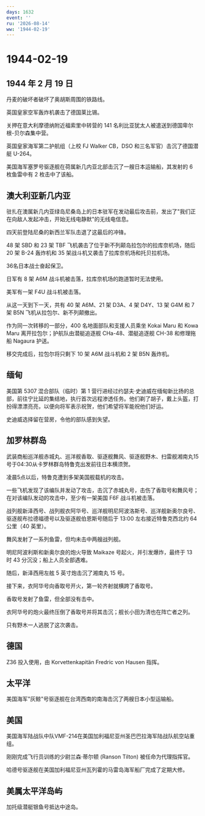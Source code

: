```yaml
---
days: 1632
event: ''
ru: '2026-08-14'
ww: '1944-02-19'
---
```


# 1944-02-19

## 1944 年 2 月 19 日

丹麦的破坏者破坏了奥胡斯周围的铁路线。

英国皇家空军轰炸机袭击了德国莱比锡。

关押在意大利摩德纳附近福索里中转营的 141
名利比亚犹太人被遣送到德国卑尔根-贝尔森集中营。

英国皇家海军第二护航组（上校 FJ Walker CB，DSO
和三名军官）击沉了德国潜艇 U-264。

美国海军塞罗号驱逐舰在荷属新几内亚北部击沉了一艘日本运输船，其发射的 6
枚鱼雷中有 2 枚击中了该船。

## 澳大利亚新几内亚

驻扎在澳属新几内亚绿岛尼桑岛上的日本驻军在发动最后攻击前，发出了"我们正在向敌人发起冲击，开始无线电静默"的无线电信息。

四天前登陆尼桑的新西兰军队击退了这最后的冲锋。

48 架 SBD 和 23 架 TBF 飞机袭击了位于新不列颠岛拉包尔的拉库奈机场，随后
20 架 B-24 轰炸机和 35 架战斗机又袭击了拉库奈机场和托贝拉机场。

36名日本战士奋起保卫。

日军有 8 架 A6M 战斗机被击落，拉库奈机场的跑道暂时无法使用。

美军有一架 F4U 战斗机被击落。

从这一天到下一天，共有 40 架 A6M、21 架 D3A、4 架 D4Y、13 架 G4M 和 7 架
B5N 飞机从拉包尔、新不列颠撤出。

作为同一次转移的一部分，400 名地面部队和支援人员乘坐 Kokai Maru 和 Kowa
Maru 离开拉包尔；护航队由潜艇追逐舰 CHa-48、潜艇追逐舰 CH-38 和修理拖船
Nagaura 护送。

移交完成后，拉包尔将只剩下 10 架 A6M 战斗机和 2 架 B5N 轰炸机。

## 缅甸

美国第 5307 混合部队（临时）第 1
营行进经过约瑟夫·史迪威在缅甸新比扬的总部，前往宁比延的集结地，执行首次远程渗透任务。他们剃了胡子，戴上头盔，打扮得漂漂亮亮，以便向将军表示祝贺，他们希望将军能祝他们好运。

史迪威选择留在营房，令他的部队感到失望。

## 加罗林群岛

武装商船巡洋舰赤城丸、巡洋舰香取、驱逐舰舞风、驱逐舰野木、扫雷舰湘南丸15号于04:30从卡罗林群岛特鲁克出发前往日本横须贺。

凌晨5点以后，特鲁克遭到多架美国舰载机的攻击。

一些飞机发现了该编队并发动了攻击，击沉了赤城丸号，击伤了香取号和舞风号；在对该编队发动的攻击中，至少有一架美国
F6F 战斗机被击落。

战列舰新泽西号、战列舰衣阿华号、巡洋舰明尼阿波洛斯号、巡洋舰新奥尔良号、驱逐舰布拉德福德号以及驱逐舰伯恩斯号随后于
13:00 左右接近特鲁克西北约 64 公里（40 英里）。

舞风发射了一系列鱼雷，但均未击中两艘战列舰。

明尼阿波利斯和新奥尔良的炮火导致 Maikaze 号起火，并引发爆炸，最终于 13
时 43 分沉没；船上人员全部遇难。

随后，新泽西用左舷 5 英寸炮击沉了湘南丸 15 号。

接下来，衣阿华号向香取号开火，第一轮齐射就横跨了香取号。

香取号发射了鱼雷，但全部没有击中。

衣阿华号的炮火最终压倒了香取号并将其击沉；舰长小田为清也在阵亡者之列。

只有野木一人逃脱了这次袭击。

## 德国

Z36 投入使用，由 Korvettenkapitän Fredric von Hausen 指挥。

## 太平洋

美国海军"灰鲸"号驱逐舰在台湾西南的南海击沉了两艘日本小型运输船。

## 美国

美国海军陆战队中队VMF-214在美国加利福尼亚州圣巴巴拉海军陆战队航空站重组。

刚刚完成飞行员训练的少尉兰森·蒂尔顿 (Ranson Tilton) 被任命为代理指挥官。

哈德号驱逐舰在美国加利福尼亚州瓦列霍的马雷岛海军船厂完成了定期大修。

## 美属太平洋岛屿

加托级潜艇银鱼号抵达中途岛。